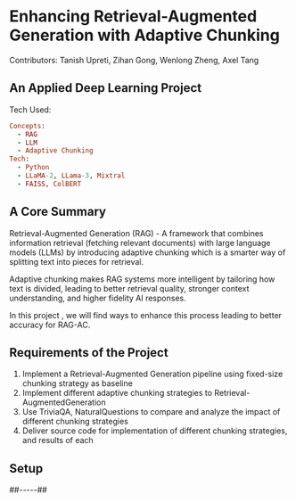 # Enhancing Retrieval-Augmented Generation with Adaptive Chunking 
Contributors: Tanish Upreti, Zihan Gong, Wenlong Zheng, Axel Tang

## An Applied Deep Learning Project
Tech Used: 
```ruby
Concepts:
  - RAG
  - LLM
  - Adaptive Chunking
Tech:
  - Python
  - LLaMA-2, LLama-3, Mixtral
  - FAISS, ColBERT
```

## A Core Summary 
Retrieval-Augmented Generation (RAG) - A framework that combines information retrieval (fetching relevant documents) with large language models (LLMs) by introducing adaptive chunking which is a smarter way of splitting text into pieces for retrieval.

Adaptive chunking makes RAG systems more intelligent by tailoring how text is divided, leading to better retrieval quality, stronger context understanding, and higher fidelity AI responses.

In this project , we will find ways to enhance this process leading to better accuracy for RAG-AC.

## Requirements of the Project
1. Implement a Retrieval-Augmented Generation pipeline using fixed-size chunking strategy as
baseline
2. Implement different adaptive chunking strategies to Retrieval-AugmentedGeneration
3. Use TriviaQA, NaturalQuestions to compare and analyze the impact of different chunking strategies
4. Deliver source code for implementation of different chunking strategies, and results
of each

## Setup
##-----##
